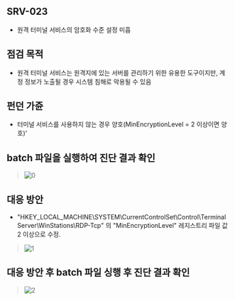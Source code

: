## SRV-023
- 원격 터미널 서비스의 암호화 수준 설정 미흡

## 점검 목적
- 원격 터미널 서비스는 원격지에 있는 서버를 관리하기 위한 유용한 도구이지만, 계정 정보가 노출될 경우 시스템 침해로 악용될 수 있음

## 펀던 가쥰
- 터미널 서비스를 사용하지 않는 경우 양호(MinEncryptionLevel   = 2 이상이면 양호)'

## batch 파일을 실행하여 진단 결과 확인
> ![0](https://github.com/hanmin0512/batch_SRV-023/assets/37041208/3e7db873-2cc6-4d43-b8bf-42c3210943c3)

## 대응 방안
- "HKEY_LOCAL_MACHINE\SYSTEM\CurrentControlSet\Control\Terminal Server\WinStations\RDP-Tcp" 의 "MinEncryptionLevel" 레지스트리 파일 값 2 이상으로 수정.
> ![1](https://github.com/hanmin0512/batch_SRV-023/assets/37041208/5d89d1c5-2d14-4666-aa57-892a2e390aa5)

## 대응 방안 후 batch 파일 싱행 후 진단 결과 확인
> ![2](https://github.com/hanmin0512/batch_SRV-023/assets/37041208/918b2b09-c2bd-47c7-b67b-09a708b2f696)
